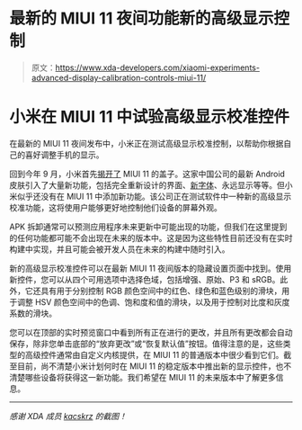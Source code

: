 # 最新的 MIUI 11 夜间功能新的高级显示控制

> 原文：<https://www.xda-developers.com/xiaomi-experiments-advanced-display-calibration-controls-miui-11/>

# 小米在 MIUI 11 中试验高级显示校准控件

在最新的 MIUI 11 夜间发布中，小米正在测试高级显示校准控制，以帮助你根据自己的喜好调整手机的显示。

回到今年 9 月，小米首先[揭开了](https://www.xda-developers.com/miui-11-animated-aod-improved-visuals-beta-r) MIUI 11 的盖子。这家中国公司的最新 Android 皮肤引入了大量新功能，包括完全重新设计的界面、[新字体](https://www.xda-developers.com/miui-9819-screen-cast-features-dark-mode-scheduling-font/)、永远显示等等。但小米似乎还没有在 MIUI 11 中添加新功能。该公司正在测试软件中一种新的高级显示校准功能，这将使用户能够更好地控制他们设备的屏幕外观。

APK 拆卸通常可以预测应用程序未来更新中可能出现的功能，但我们在这里提到的任何功能都可能不会出现在未来的版本中。这是因为这些特性目前还没有在实时构建中实现，并且可能会被开发人员在未来的构建中随时引入。

新的高级显示校准控件可以在最新 MIUI 11 夜间版本的隐藏设置页面中找到。使用新控件，您可以从四个可用选项中选择色域，包括增强、原始、P3 和 sRGB。此外，它还具有用于分别控制 RGB 颜色空间中的红色、绿色和蓝色级别的滑块，用于调整 HSV 颜色空间中的色调、饱和度和值的滑块，以及用于控制对比度和灰度系数的滑块。

您可以在顶部的实时预览窗口中看到所有正在进行的更改，并且所有更改都会自动保存，除非您单击底部的“放弃更改”或“恢复默认值”按钮。值得注意的是，这些类型的高级控件通常由自定义内核提供，在 MIUI 11 的普通版本中很少看到它们。截至目前，尚不清楚小米计划何时在 MIUI 11 的稳定版本中推出新的显示控件，也不清楚哪些设备将获得这一新功能。我们希望在 MIUI 11 的未来版本中了解更多信息。

* * *

*感谢 XDA 成员 [kacskrz](https://forum.xda-developers.com/member.php?u=8240900) 的截图！*